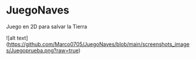 # JuegoNaves
Juego en 2D para salvar la Tierra

![alt text] (https://github.com/Marco0705/JuegoNaves/blob/main/screenshots_images/Juegoprueba.png?raw=true)

